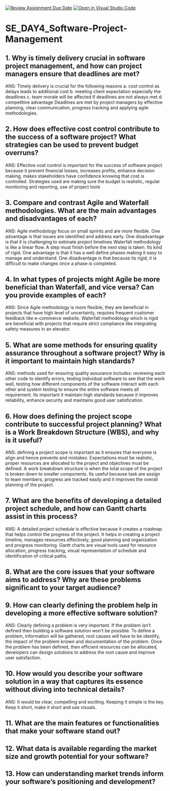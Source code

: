 [![Review Assignment Due Date](https://classroom.github.com/assets/deadline-readme-button-22041afd0340ce965d47ae6ef1cefeee28c7c493a6346c4f15d667ab976d596c.svg)](https://classroom.github.com/a/9pw6JKcu)
[![Open in Visual Studio Code](https://classroom.github.com/assets/open-in-vscode-2e0aaae1b6195c2367325f4f02e2d04e9abb55f0b24a779b69b11b9e10269abc.svg)](https://classroom.github.com/online_ide?assignment_repo_id=18442508&assignment_repo_type=AssignmentRepo)
# SE_DAY4_Software-Project-Management
## 1. Why is timely delivery crucial in software project management, and how can project managers ensure that deadlines are met?

ANS: Timely delivery is crucial for the following reasons
a.	cost control as delays leads to additional cost
b.	meeting client expectation especially the deadlines
c.	team morale will be affected if deadlines are not always met
d.	competitive advantage 
Deadlines are met by project managers by effective planning, clear communication, progress tracking and applying agile methodologies.

## 2. How does effective cost control contribute to the success of a software project? What strategies can be used to prevent budget overruns?

ANS: Effective cost control is important for the success of software project because it prevent financial losses, increases profits, enhance decision making, makes stakeholders have confidence knowing that cost is controlled.
Strategies used are making sure the budget is realistic, regular monitoring and reporting, use of project tools

## 3. Compare and contrast Agile and Waterfall methodologies. What are the main advantages and disadvantages of each?

ANS: Agile methodology focus on small sprints and are more flexible.  One advantage is that issues are identified and address early. One disadvantage is that it is challenging to estimate project timelines
Waterfall methodology is like a linear flow. A step must finish before the next step is taken. Its kind of rigid. One advantage is that it has a well define phases making it easy to manage and understand. One disadvantage is that because its rigid, it is difficult to make changes once a phase is completed.

## 4. In what types of projects might Agile be more beneficial than Waterfall, and vice versa? Can you provide examples of each?

ANS: Since Agile methodology is more flexible, they are beneficial in projects that have high level of uncertainty, requires frequent customer feedback like e-commerce website.
Waterfall methodology which is rigid are beneficial with projects that require strict compliance like integrating safety measures in an elevator.

## 5. What are some methods for ensuring quality assurance throughout a software project? Why is it important to maintain high standards?

ANS: methods used for ensuring quality assurance includes: reviewing each other code to identify errors, testing individual software to see that the work well, testing how different components of the software interact with each other and system testing to ensure the entire software meets all requirement.
Its important it maintain high standards because it improves reliability, enhance security and maintains good user satisfication.

## 6. How does defining the project scope contribute to successful project planning? What is a Work Breakdown Structure (WBS), and why is it useful?

ANS: defining a project scope is important as it ensures that everyone is align and hence prevents and mistakes. Expectations must be realistic, proper resources are allocated to the project and objectives must be defined.
A work breakdown structure is when the total scope of the project is broken down to smaller components. Its useful because task are assign to team members, progress are tracked easily and it improves the overall planning of the project.

## 7. What are the benefits of developing a detailed project schedule, and how can Gantt charts assist in this process?

ANS: A detailed project schedule is effective because it creates a roadmap that helps control the progress of the project. It helps in creating a project timeline, manages resources effectively, good planning and organization and progress monitoring.
Gantt charts are visual tools used for resource allocation, progress tracking, visual representation of schedule and identification of critical paths.

## 8. What are the core issues that your software aims to address? Why are these problems significant to your target audience?

## 9. How can clearly defining the problem help in developing a more effective software solution?

ANS: Clearly defining a problem is very important. If the problem isn’t defined then building a software solution won’t be possible. To define a problem, information will be gathered, root causes will have to be identify, the impact of the problem known and documentation of the problem.
Once the problem has been defined, then efficient resources can be allocated, developers can design solutions to address the root cause and improve user satisfaction. 

## 10. How would you describe your software solution in a way that captures its essence without diving into technical details?

ANS: It would be clear, compelling and exciting. Keeping it simple is the key. Keep it short, make it short and use visuals. 
## 11. What are the main features or functionalities that make your software stand out?
## 12. What data is available regarding the market size and growth potential for your software?
## 13. How can understanding market trends inform your software’s positioning and development?
